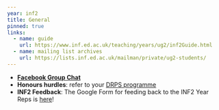 ```yaml
---
year: inf2
title: General
pinned: true
links:
  - name: guide
    url: https://www.inf.ed.ac.uk/teaching/years/ug2/inf2Guide.html
  - name: mailing list archives
    url: https://lists.inf.ed.ac.uk/mailman/private/ug2-students/
---
```


- **[Facebook Group Chat](https://m.me/join/AbYHRzZgs1H8NlZN)**
- **Honours hurdles**: refer to your [DRPS programme](http://www.drps.ed.ac.uk/)
- **INF2 Feedback**: The Google Form for feeding back to the INF2 Year Reps is [here](https://goo.gl/forms/QReSxj5oNS6Zrzhb2)!
